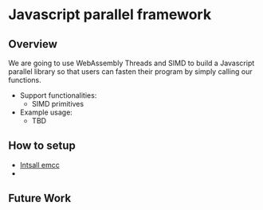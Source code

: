 # Javascript parallel framework

## Overview

We are going to use WebAssembly Threads and SIMD to build a Javascript parallel library so that users can fasten their program by simply calling our functions.

* Support functionalities:
  * SIMD primitives
* Example usage:
  * TBD


## How to setup

* [Intsall emcc](https://emscripten.org/docs/getting_started/downloads.html#sdk-download-and-install)
* 

## Future Work
